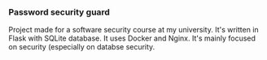 ### Password security guard
Project made for a software security course at my university. It's written in Flask with SQLite database. It uses Docker and Nginx. It's mainly focused on security (especially on databse security.
